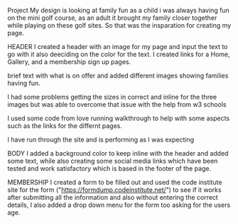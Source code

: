 Project
My design is looking at family fun as a child i was always having fun on the mini golf course, as an adult it brought my family closer together while playing on these golf sites. So that was the insparation for creating my page.

HEADER
I created a header with an image for my page and input the text to go with it also deeciding on the color for the text.
I created links for a Home, Gallery, and a membership sign up pages.

brief text with what is on offer and added different images showing families having fun.

I had some problems getting the sizes in correct and inline for the three images but was able to overcome that issue with the help from w3 schools

I used some code from love running walkthrough to help with some aspects such as the links for the differnt pages.

I have run through the site and is performing as I was expecting 

BODY
I added a background color to keep inline with the header and added some text, while also creating some social media links which have been tested and work satisfactory which is based in the footer of the page.

MEMBERSHIP
I created a form to be filled out and used the code institute site for the form ("https://formdump.codeinstitute.net/") to see if it works after submitting all the information and also without entering the correct details, I also added a drop down menu for the form too asking for the users age.